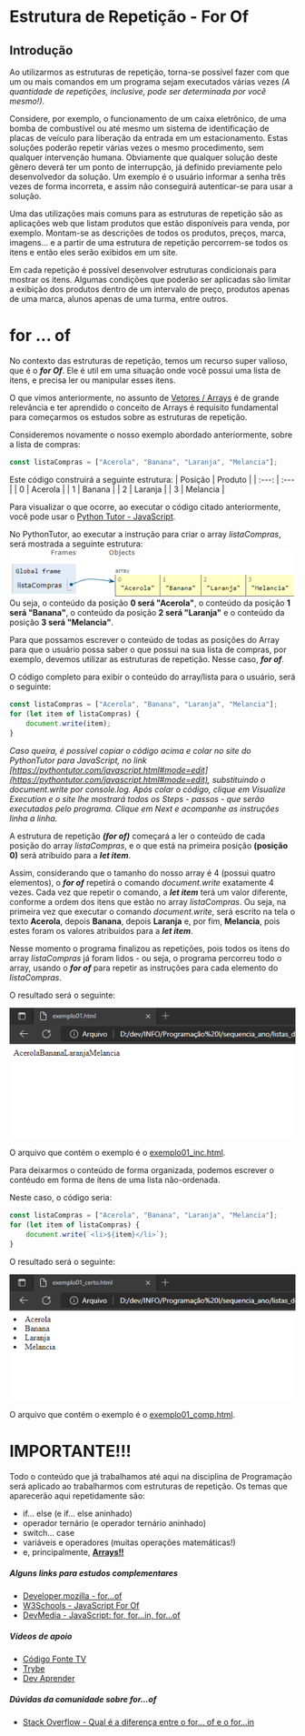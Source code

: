 # Estrutura de Repetição - For Of

## Introdução

Ao utilizarmos as estruturas de repetição, torna-se possível fazer com que um ou mais comandos em um programa sejam executados várias vezes *(A quantidade de repetições, inclusive, pode ser determinada por você mesmo!)*.

Considere, por exemplo, o funcionamento de um caixa eletrônico, de uma bomba de combustível ou até mesmo um sistema de identificação de placas de veículo para liberação da entrada em um estacionamento. Estas soluções poderão repetir várias vezes o mesmo procedimento, sem qualquer intervenção humana. Obviamente que qualquer solução deste gênero deverá ter um ponto de interrupção, já definido previamente pelo desenvolvedor da solução. Um exemplo é o usuário informar a senha três vezes de forma incorreta, e assim não conseguirá autenticar-se para usar a solução.

Uma das utilizações mais comuns para as estruturas de repetição são as aplicações web que listam produtos que estão disponíveis para venda, por exemplo. Montam-se as descrições de todos os produtos, preços, marca, imagens... e a partir de uma estrutura de repetição percorrem-se todos os itens e então eles serão exibidos em um site.

Em cada repetição é possível desenvolver estruturas condicionais para mostrar os itens. Algumas condições que poderão ser aplicadas são limitar a exibição dos produtos dentro de um intervalo de preço, produtos apenas de uma marca, alunos apenas de uma turma, entre outros.

# for ... of

No contexto das estruturas de repetição, temos um recurso super valioso, que é o ***for Of***. Ele é util em uma situação onde você possui uma lista de itens, e precisa ler ou manipular esses itens.

O que vimos anteriormente, no assunto de [Vetores / Arrays](https://github.com/ldmfabio/1INFOs-vetores) é de grande relevância e ter aprendido o conceito de Arrays é requisito fundamental para começarmos os estudos sobre as estruturas de repetição.

Consideremos novamente o nosso exemplo abordado anteriormente, sobre a lista de compras:
```javascript
const listaCompras = ["Acerola", "Banana", "Laranja", "Melancia"];
```
Este código construirá a seguinte estrutura:
| Posição | Produto |
| :---: | :--- |
| 0 | Acerola |
| 1 | Banana |
| 2 | Laranja |
| 3 | Melancia |

Para visualizar o que ocorre, ao executar o código citado anteriormente, você pode usar o [Python Tutor - JavaScript](https://pythontutor.com/javascript.html#mode=edit).

No PythonTutor, ao executar a instrução para criar o array *listaCompras*, será mostrada a seguinte estrutura:
![Array](array.png)
Ou seja, o conteúdo da posição **0 será "Acerola"**, o conteúdo da posição **1 será "Banana"**, o conteúdo da posição **2 será "Laranja"** e o conteúdo da posição **3 será "Melancia"**.

Para que possamos escrever o conteúdo de todas as posições do Array para que o usuário possa saber o que possui na sua lista de compras, por exemplo, devemos utilizar as estruturas de repetição. Nesse caso, ***for of***.

O código completo para exibir o conteúdo do array/lista para o usuário, será o seguinte:
```javascript
const listaCompras = ["Acerola", "Banana", "Laranja", "Melancia"];
for (let item of listaCompras) {
    document.write(item);
}
```
*Caso queira, é possível copiar o código acima e colar no site do PythonTutor para JavaScript, no link [https://pythontutor.com/javascript.html#mode=edit](https://pythontutor.com/javascript.html#mode=edit), substituindo o document.write por console.log. Após colar o código, clique em Visualize Execution e o site lhe mostrará todos os Steps - passos - que serão executados pelo programa. Clique em Next e acompanhe as instruções linha a linha.*

A estrutura de repetição ***(for of)*** começará a ler o conteúdo de cada posição do array *listaCompras*, e o que está na primeira posição **(posição 0)** será atribuído para a ***let item***.

Assim, considerando que o tamanho do nosso array é 4 (possui quatro elementos), o ***for of*** repetirá o comando *document.write* exatamente 4 vezes. Cada vez que repetir o comando, a ***let item*** terá um valor diferente, conforme a ordem dos itens que estão no array *listaCompras*. Ou seja, na primeira vez que executar o comando *document.write*, será escrito na tela o texto **Acerola**, depois **Banana**, depois **Laranja** e, por fim, **Melancia**, pois estes foram os valores atribuídos para a ***let item***.

Nesse momento o programa finalizou as repetições, pois todos os itens do array *listaCompras* já foram lidos - ou seja, o programa percorreu todo o array, usando o ***for of*** para repetir as instruções para cada elemento do *listaCompras*.

O resultado será o seguinte:

![document.write Incompleto](exemplo01_inc.png)

O arquivo que contém o exemplo é o [exemplo01_inc.html](exemplo01_inc.html).

Para deixarmos o conteúdo de forma organizada, podemos escrever o contéudo em forma de ítens de uma lista não-ordenada.

Neste caso, o código seria:
```javascript
const listaCompras = ["Acerola", "Banana", "Laranja", "Melancia"];
for (let item of listaCompras) {
    document.write(`<li>${item}</li>`);
}
```
O resultado será o seguinte:

![document.write Completo](exemplo01_comp.png)

O arquivo que contém o exemplo é o [exemplo01_comp.html](exemplo01_comp.html).

# IMPORTANTE!!!

Todo o conteúdo que já trabalhamos até aqui na disciplina de Programação será aplicado ao trabalharmos com estruturas de repetição.
Os temas que aparecerão aqui repetidamente são:
* if... else (e if... else aninhado)
* operador ternário (e operador ternário aninhado)
* switch... case
* variáveis e operadores (muitas operações matemáticas!)
* e, principalmente, [**Arrays!!**](https://github.com/ldmfabio/1INFOs-vetores)

##### Alguns links para estudos complementares

* [Developer.mozilla - for...of](https://developer.mozilla.org/pt-BR/docs/Web/JavaScript/Reference/Statements/for...of)
* [W3Schools - JavaScript For Of](https://www.w3schools.com/js/js_loop_forof.asp)
* [DevMedia - JavaScript: for, for...in, for...of](https://www.devmedia.com.br/javascript-for-for-in-for-of/41018)

##### Vídeos de apoio
* [Código Fonte TV](https://youtu.be/NfHVPEzo5Ik)
* [Trybe](https://www.youtube.com/watch?v=lXsKBDhixXQ)
* [Dev Aprender](https://www.youtube.com/watch?v=HFG_p4K2MAc)

##### Dúvidas da comunidade sobre ***for...of***
* [Stack Overflow - Qual é a diferença entre o for... of e o for...in](https://pt.stackoverflow.com/questions/90352/qual-%c3%a9-a-diferen%c3%a7a-entre-o-for-of-e-o-for-in)
